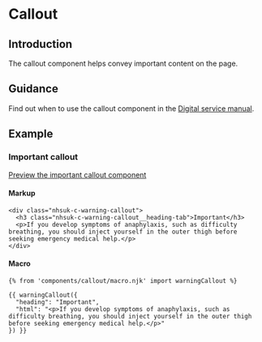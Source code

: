 # Callout

## Introduction

The callout component helps convey important content on the page.

## Guidance

Find out when to use the callout component in the [Digital service manual](https://beta.nhs.uk/service-manual/patterns/warning_callout/).

## Example

### Important callout

[Preview the important callout component]()

#### Markup

    <div class="nhsuk-c-warning-callout">
      <h3 class="nhsuk-c-warning-callout__heading-tab">Important</h3>
      <p>If you develop symptoms of anaphylaxis, such as difficulty breathing, you should inject yourself in the outer thigh before seeking emergency medical help.</p>
    </div>

#### Macro

    {% from 'components/callout/macro.njk' import warningCallout %}

    {{ warningCallout({
      "heading": "Important",
      "html": "<p>If you develop symptoms of anaphylaxis, such as difficulty breathing, you should inject yourself in the outer thigh before seeking emergency medical help.</p>"
    }) }}
